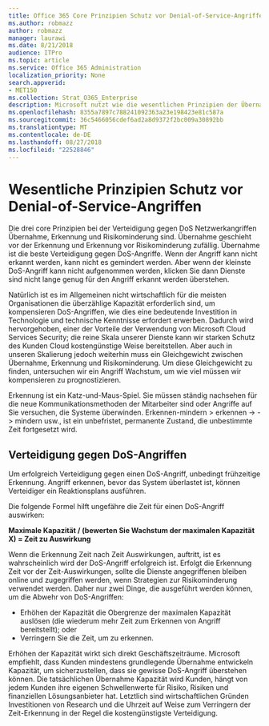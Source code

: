 ```yaml
---
title: Office 365 Core Prinzipien Schutz vor Denial-of-Service-Angriffen
ms.author: robmazz
author: robmazz
manager: laurawi
ms.date: 8/21/2018
audience: ITPro
ms.topic: article
ms.service: Office 365 Administration
localization_priority: None
search.appverid:
- MET150
ms.collection: Strat_O365_Enterprise
description: Microsoft nutzt wie die wesentlichen Prinzipien der Übernahme, Erkennung und Risikominderung in seiner Schutz vor Denial-of-Service (DoS)-Angriffen.
ms.openlocfilehash: 8355a7897c788241092363a23e198423e81c587a
ms.sourcegitcommit: 36c5466056cdef6ad2a8d9372f2bc009a30892bb
ms.translationtype: MT
ms.contentlocale: de-DE
ms.lasthandoff: 08/27/2018
ms.locfileid: "22528846"
---
```

# <a name="core-principles-of-defense-against-denial-of-service-attacks"></a>Wesentliche Prinzipien Schutz vor Denial-of-Service-Angriffen
Die drei core Prinzipien bei der Verteidigung gegen DoS Netzwerkangriffen Übernahme, Erkennung und Risikominderung sind. Übernahme geschieht vor der Erkennung und Erkennung vor Risikominderung zufällig. Übernahme ist die beste Verteidigung gegen DoS-Angriffe. Wenn der Angriff kann nicht erkannt werden, kann nicht es gemindert werden. Aber wenn der kleinste DoS-Angriff kann nicht aufgenommen werden, klicken Sie dann Dienste sind nicht lange genug für den Angriff erkannt werden überstehen.

Natürlich ist es im Allgemeinen nicht wirtschaftlich für die meisten Organisationen die überzählige Kapazität erforderlich sind, um kompensieren DoS-Angriffen, wie dies eine bedeutende Investition in Technologie und technische Kenntnisse erfordert erwerben. Dadurch wird hervorgehoben, einer der Vorteile der Verwendung von Microsoft Cloud Services Security; die reine Skala unserer Dienste kann wir starken Schutz des Kunden Cloud kostengünstige Weise bereitstellen. Aber auch in unseren Skalierung jedoch weiterhin muss ein Gleichgewicht zwischen Übernahme, Erkennung und Risikominderung. Um diese Gleichgewicht zu finden, untersuchen wir ein Angriff Wachstum, um wie viel müssen wir kompensieren zu prognostizieren.

Erkennung ist ein Katz-und-Maus-Spiel. Sie müssen ständig nachsehen für die neue Kommunikationsmethoden der Mitarbeiter sind oder Angriffe auf Sie versuchen, die Systeme überwinden. Erkennen-mindern > erkennen -> -> mindern usw., ist ein unbefristet, permanente Zustand, die unbestimmte Zeit fortgesetzt wird.

## <a name="defending-against-dos-attacks"></a>Verteidigung gegen DoS-Angriffen
Um erfolgreich Verteidigung gegen einen DoS-Angriff, unbedingt frühzeitige Erkennung. Angriff erkennen, bevor das System überlastet ist, können Verteidiger ein Reaktionsplans ausführen.

Die folgende Formel hilft ungefähre die Zeit für einen DoS-Angriff auswirken:

   **Maximale Kapazität / (bewerten Sie Wachstum der maximalen Kapazität X) = Zeit zu Auswirkung**

Wenn die Erkennung Zeit nach Zeit Auswirkungen, auftritt, ist es wahrscheinlich wird der DoS-Angriff erfolgreich ist. Erfolgt die Erkennung Zeit vor der Zeit-Auswirkungen, sollte die Dienste angegriffenen bleiben online und zugegriffen werden, wenn Strategien zur Risikominderung verwendet werden. Daher nur zwei Dinge, die ausgeführt werden können, um die Abwehr von DoS-Angriffen:
- Erhöhen der Kapazität die Obergrenze der maximalen Kapazität auslösen (die wiederum mehr Zeit zum Erkennen von Angriff bereitstellt); oder
- Verringern Sie die Zeit, um zu erkennen.

Erhöhen der Kapazität wirkt sich direkt Geschäftszeiträume. Microsoft empfiehlt, dass Kunden mindestens grundlegende Übernahme entwickeln Kapazität, um sicherzustellen, dass sie gewisse DoS-Angriff überstehen können. Die tatsächlichen Übernahme Kapazität wird Kunden, hängt von jedem Kunden ihre eigenen Schwellenwerte für Risiko, Risiken und finanziellen Lösungsanbieter hat. Letztlich sind wirtschaftlichen Gründen Investitionen von Research und die Uhrzeit auf Weise zum Verringern der Zeit-Erkennung in der Regel die kostengünstigste Verteidigung.
